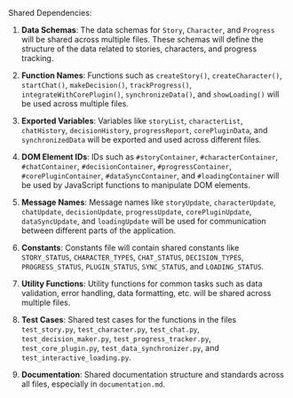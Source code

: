 Shared Dependencies:

1. **Data Schemas**: The data schemas for `Story`, `Character`, and `Progress` will be shared across multiple files. These schemas will define the structure of the data related to stories, characters, and progress tracking.

2. **Function Names**: Functions such as `createStory()`, `createCharacter()`, `startChat()`, `makeDecision()`, `trackProgress()`, `integrateWithCorePlugin()`, `synchronizeData()`, and `showLoading()` will be used across multiple files.

3. **Exported Variables**: Variables like `storyList`, `characterList`, `chatHistory`, `decisionHistory`, `progressReport`, `corePluginData`, and `synchronizedData` will be exported and used across different files.

4. **DOM Element IDs**: IDs such as `#storyContainer`, `#characterContainer`, `#chatContainer`, `#decisionContainer`, `#progressContainer`, `#corePluginContainer`, `#dataSyncContainer`, and `#loadingContainer` will be used by JavaScript functions to manipulate DOM elements.

5. **Message Names**: Message names like `storyUpdate`, `characterUpdate`, `chatUpdate`, `decisionUpdate`, `progressUpdate`, `corePluginUpdate`, `dataSyncUpdate`, and `loadingUpdate` will be used for communication between different parts of the application.

6. **Constants**: Constants file will contain shared constants like `STORY_STATUS`, `CHARACTER_TYPES`, `CHAT_STATUS`, `DECISION_TYPES`, `PROGRESS_STATUS`, `PLUGIN_STATUS`, `SYNC_STATUS`, and `LOADING_STATUS`.

7. **Utility Functions**: Utility functions for common tasks such as data validation, error handling, data formatting, etc. will be shared across multiple files.

8. **Test Cases**: Shared test cases for the functions in the files `test_story.py`, `test_character.py`, `test_chat.py`, `test_decision_maker.py`, `test_progress_tracker.py`, `test_core_plugin.py`, `test_data_synchronizer.py`, and `test_interactive_loading.py`.

9. **Documentation**: Shared documentation structure and standards across all files, especially in `documentation.md`.